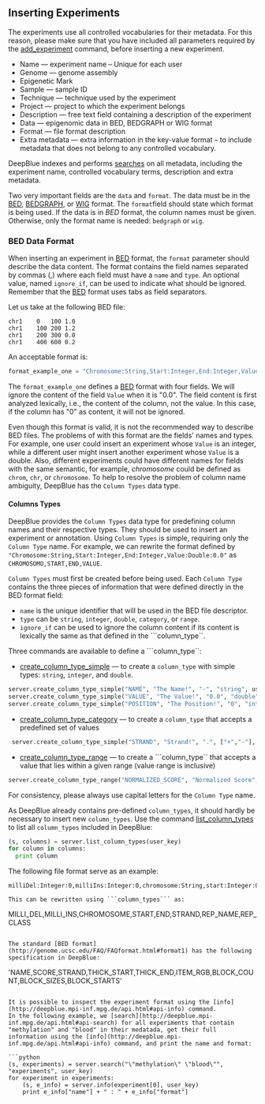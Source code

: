 ## Inserting Experiments

The experiments use all controlled vocabularies for their metadata. For this reason, please make sure that you have included all parameters required by the [add_experiment](http://deepblue.mpi-inf.mpg.de/api.html#api-add_experiment) command, before inserting a new experiment.

 * Name — experiment name – Unique for each user
 * Genome — genome assembly
 * Epigenetic Mark
 * Sample — sample ID
 * Technique — technique used by the experiment
 * Project — project to which the experiment belongs
 * Description — free text field containing a description of the experiment
 * Data — epigenomic data in BED, BEDGRAPH or WIG format
 * Format — file format description
 * Extra metadata — extra information in the key-value format – to include metadata that does not belong to any controlled vocabulary.

DeepBlue indexes and performs [searches](http://deepblue.mpi-inf.mpg.de/api.html#api-search) on all metadata, including the experiment name, controlled vocabulary terms, description and extra metadata.

Two very important fields are the ```data``` and ```format```.
The data must be in the [BED](http://genome.ucsc.edu/FAQ/FAQformat.html#format1), [BEDGRAPH](https://genome.ucsc.edu/goldenPath/help/bedgraph.html), or [WIG](http://genome.ucsc.edu/FAQ/FAQformat.html#format6) format. The ```format```field should state which format is being used. If the data is in *BED* format, the column names must be given. Otherwise, only the format name is needed: `bedgraph` or `wig`.

### BED Data Format

When inserting an experiment in [BED](http://genome.ucsc.edu/FAQ/FAQformat.html#format1) format, the  ```format``` parameter should describe the data content.
The format contains the field names separated by commas (,) where each field must have a ```name``` and ```type```. An optional value, named ```ignore_if```, can be used to indicate what should be ignored.
Remember that the [BED](http://genome.ucsc.edu/FAQ/FAQformat.html#format1) format uses tabs as field separators.

Let us take at the following BED file:
```
chr1	0	100	1.0
chr1	100	200	1.2
chr1	200	300	0.0
chr1	400	600	0.2
```

An acceptable format is:
```python
format_example_one = "Chromosome:String,Start:Integer,End:Integer,Value:Double:0.0"
```
The ```format_example_one``` defines a [BED](http://genome.ucsc.edu/FAQ/FAQformat.html#format1) format with four fields.
We will ignore the content of the field ```Value``` when it is "0.0".
The field content is first analyzed lexically, i.e., the content of the column, not the value.
In this case, if the column has "0" as content, it will not be ignored.

Even though this format is valid, it is not the recommended way to describe BED files.
The problems of with this format are the fields' names and types.
For example, one user could insert an experiment whose ```Value``` is an integer,
while a different user might insert another experiment whose ```Value``` is a double.
Also, different experiments could have different names for fields with the same semantic, for example, *chromosome* could be defined as ```chrom```, ```chr```, or ```chromosome```.
To help to resolve the problem of column name ambiguity, DeepBlue has the ```Column Types``` data type.

#### Columns Types

DeepBlue provides the ```Column Types``` data type for predefining column names and their respective types.
They should be used to insert an experiment or annotation.
Using ```Column Types``` is simple, requiring only the ```Column Type``` name.
For example, we can rewrite the format defined by ```"Chromosome:String,Start:Integer,End:Integer,Value:Double:0.0"``` as ```CHROMOSOMO,START,END,VALUE```.

```Column Types``` must first be created before being used. Each ```Column Type``` contains the three pieces of information that were defined directly in the BED format field:

 * ```name``` is the unique identifier that will be used in the BED file descriptor.
 * ```type``` can be ```string```, ```integer```, ```double```, ```category```, or ```range```.
 * ```ignore_if``` can be used to ignore the column content if its content is lexically the same as that defined in the ```column_type``.

Three commands are available to define a ```column_type``:
 * [create_column_type_simple](http://deepblue.mpi-inf.mpg.de/api.html#api-create_column_type_simple) — to create a ```column_type``` with simple types: ```string```, ```integer```, and ```double```.
 ```python
 server.create_column_type_simple("NAME", "The Name!", "-", "string", user_key)
 server.create_column_type_simple("VALUE", "The Value!", "0.0", "double", user_key)
 server.create_column_type_simple("POSITION", "The Position!", "0", "integer", user_key)
 ```
 * [create_column_type_category](http://deepblue.mpi-inf.mpg.de/api.html#api-create_column_type_category) — to create a ```column_type``` that accepts a predefined set of values
```python
 server.create_column_type_simple("STRAND", "Strand!", ".", ["+","-"], user_key)
 ```
 * [create_column_type_range](http://deepblue.mpi-inf.mpg.de/api.html#api-create_column_type_range) — to create a ```column_type`` that accepts a value that lies within a given range (value range is inclusive)
 ```python
 server.create_column_type_range("NORMALIZED_SCORE", "Normalized Score", -1.0, 1.0, user_key)
 ```

For consistency, please always use capital letters for the ```Column Type``` name.

As DeepBlue already contains pre-defined ```column_types```,  it should hardly be necessary to insert new ```column_types```.
Use the command [list_column_types](http://deepblue.mpi-inf.mpg.de/api.html#api-list_column_types) to list all ```column_types``` included in DeepBlue:
```python
(s, columns) = server.list_column_types(user_key)
for column in columns:
  print column
```

The following file format serve as an example:
```
milliDel:Integer:0,milliIns:Integer:0,chromosome:String,start:Integer:0,end:Integer:0,strand:String,repName:String,repClass:String```

This can be rewritten using ```column_types``` as:

```
MILLI_DEL,MILLI_INS,CHROMOSOME,START,END,STRAND,REP_NAME,REP_CLASS
```

The standard [BED format](http://genome.ucsc.edu/FAQ/FAQformat.html#format1) has the following specification in DeepBlue:

```
'NAME,SCORE,STRAND,THICK_START,THICK_END,ITEM_RGB,BLOCK_COUNT,BLOCK_SIZES,BLOCK_STARTS'
```

It is possible to inspect the experiment format using the [info](http://deepblue.mpi-inf.mpg.de/api.html#api-info) command.
In the following example, we [search](http://deepblue.mpi-inf.mpg.de/api.html#api-search) for all experiments that contain "methylation" and "blood" in their medatada, get their full information using the [info](http://deepblue.mpi-inf.mpg.de/api.html#api-info) command, and print the name and format:

```python
(s, experiments) = server.search("\"methylation\" \"blood\"", "experiments", user_key)
for experiment in experiments:
	(s, e_info) = server.info(experiment[0], user_key)
	print e_info["name"] + " : " + e_info["format"]
```
